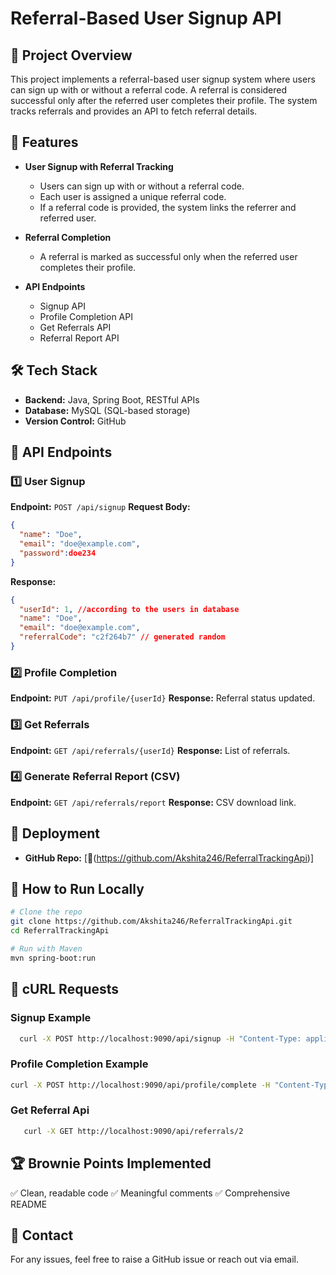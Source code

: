# Referral-Based User Signup API

## 📌 Project Overview
This project implements a referral-based user signup system where users can sign up with or without a referral code. A referral is considered successful only after the referred user completes their profile. The system tracks referrals and provides an API to fetch referral details.

## 🚀 Features
- **User Signup with Referral Tracking**
  - Users can sign up with or without a referral code.
  - Each user is assigned a unique referral code.
  - If a referral code is provided, the system links the referrer and referred user.
  
- **Referral Completion**
  - A referral is marked as successful only when the referred user completes their profile.
  
- **API Endpoints**
  - Signup API
  - Profile Completion API
  - Get Referrals API
  - Referral Report API

## 🛠️ Tech Stack
- **Backend:** Java, Spring Boot, RESTful APIs
- **Database:** MySQL (SQL-based storage)
- **Version Control:** GitHub

## 🔗 API Endpoints

### 1️⃣ User Signup
**Endpoint:** `POST /api/signup`
**Request Body:**
```json
{
  "name": "Doe",
  "email": "doe@example.com",
  "password":doe234
}
```
**Response:**
```json
{
  "userId": 1, //according to the users in database 
  "name": "Doe",
  "email": "doe@example.com",
  "referralCode": "c2f264b7" // generated random
}
```

### 2️⃣ Profile Completion
**Endpoint:** `PUT /api/profile/{userId}`
**Response:** Referral status updated.

### 3️⃣ Get Referrals
**Endpoint:** `GET /api/referrals/{userId}`
**Response:** List of referrals.

### 4️⃣ Generate Referral Report (CSV)
**Endpoint:** `GET /api/referrals/report`
**Response:** CSV download link.

## 📌 Deployment
- **GitHub Repo:** [🔗(https://github.com/Akshita246/ReferralTrackingApi)]

## 📜 How to Run Locally
```bash
# Clone the repo
git clone https://github.com/Akshita246/ReferralTrackingApi.git
cd ReferralTrackingApi

# Run with Maven
mvn spring-boot:run
```

## 📡 cURL Requests
### Signup Example
```bash
  curl -X POST http://localhost:9090/api/signup -H "Content-Type: application/json" -d '{ "name": "Alice", "email": "alice@example.com" }'
```

### Profile Completion Example
```bash
curl -X POST http://localhost:9090/api/profile/complete -H "Content-Type: application/json" -d '{ "userId": 2 }'
```
### Get Referral Api
```bash
   curl -X GET http://localhost:9090/api/referrals/2  
```

## 🏆 Brownie Points Implemented
✅ Clean, readable code
✅ Meaningful comments
✅ Comprehensive README

## 📩 Contact
For any issues, feel free to raise a GitHub issue or reach out via email.

